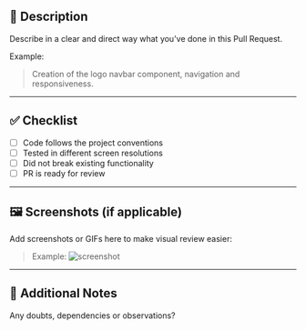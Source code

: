 ## 📌 Description

Describe in a clear and direct way what you've done in this Pull Request.

Example:  
> Creation of the logo navbar component, navigation and responsiveness.

---

## ✅ Checklist

- [ ] Code follows the project conventions
- [ ] Tested in different screen resolutions
- [ ] Did not break existing functionality
- [ ] PR is ready for review

---

## 🖼️ Screenshots (if applicable)

Add screenshots or GIFs here to make visual review easier:

> Example: ![screenshot](img-url)

---

## 💬 Additional Notes

Any doubts, dependencies or observations?
